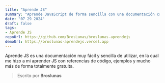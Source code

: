 ```yaml
---
title: "Aprende JS"
summary: "Aprende JavaScript de forma sencilla con una documentación creada por mi"
date: "07 29 2024"
draft: false
tags:
- Aprende JS
repoUrl: https://github.com/BrosLunas/broslunas-aprendejs
demoUrl: https://broslunas-aprendejs.vercel.app
---
```


Aprende JS es una documentación muy fácil y sencilla de utilizar, en la cual me hizo a mi aprender JS con referencias de código, ejemplos y mucho más de forma totalmente gratuita.

> Escrito por **Broslunas**